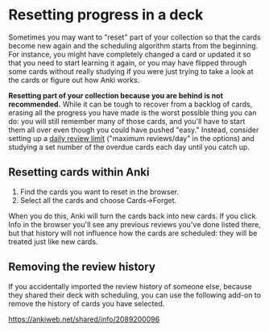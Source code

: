 # Resetting progress in a deck

Sometimes you may want to "reset" part of your collection so that the cards become new again and the scheduling algorithm starts from the beginning. For instance, you might have completely changed a card or updated it so that you need to start learning it again, or you may have flipped through some cards without really studying if you were just trying to take a look at the cards or figure out how Anki works.

**Resetting part of your collection because you are behind is not recommended.** While it can be tough to recover from a backlog of cards, erasing all the progress you have made is the worst possible thing you can do: you will still remember many of those cards, and you'll have to start them all over even though you could have pushed "easy." Instead, consider setting up a [daily review limit](https://docs.ankiweb.net/deck-options.html#daily-limits) ("maximum reviews/day" in the options) and studying a set number of the overdue cards each day until you catch up.

## Resetting cards within Anki

1. Find the cards you want to reset in the browser.
2. Select all the cards and choose Cards->Forget.

When you do this, Anki will turn the cards back into new cards. If you click Info in the browser you'll see any previous reviews you've done listed there, but that history will not influence how the cards are scheduled: they will be treated just like new cards.

## Removing the review history

If you accidentally imported the review history of someone else, because they shared their deck with scheduling, you can use the following add-on to remove the history of cards you have selected.

<https://ankiweb.net/shared/info/2089200096>

